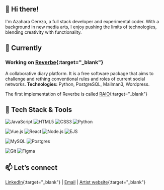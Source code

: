## 🌈 Hi there!
I'm Azahara Cerezo, a full stack developer and experimental coder. With a background in new media arts, I enjoy pushing the limits of technologies, blending creativity with functionality.

## 🚀 Currently

### Working on [Reverbe](https://github.com/diari-reverbe/reverbe){:target="_blank"} 
A collaborative diary platform. It is a free software package that aims to challenge and rething conventional rules and roles of current social networks.
**Technologies:** Python, PostgreSQL, Mailman3, Wordpress.

The first implementation of Reverbe is called [RAIO](https://raio.issim.net){:target="_blank"} 

## 🧰 Tech Stack & Tools

![JavaScript](https://img.shields.io/badge/-JavaScript-F7DF1E?style=flat&logo=javascript&logoColor=black)
![HTML5](https://img.shields.io/badge/-HTML5-E34F26?style=flat&logo=html5&logoColor=white)
![CSS3](https://img.shields.io/badge/-CSS3-1572B6?style=flat&logo=css3)
![Python](https://img.shields.io/badge/-Python-3776AB?style=flat&logo=python&logoColor=white)

![Vue.js](https://img.shields.io/badge/-Vue.js-4FC08D?style=flat&logo=vue.js&logoColor=white)
![React](https://img.shields.io/badge/-React-61DAFB?style=flat&logo=react&logoColor=black)
![Node.js](https://img.shields.io/badge/-Node.js-339933?style=flat&logo=node.js&logoColor=white)
![EJS](https://img.shields.io/badge/ejs-%23B4CA65.svg?style=flat&logo=ejs&logoColor=black)


![MySQL](https://img.shields.io/badge/-MySQL-4479A1?style=flat&logo=mysql&logoColor=white)
![Postgres](https://img.shields.io/badge/postgres-%23316192.svg?style=flat&logo=postgresql&logoColor=white)


![Git](https://img.shields.io/badge/-Git-F05032?style=flat&logo=git&logoColor=white)
![Figma](https://img.shields.io/badge/figma-%23F24E1E.svg?style=flat&logo=figma&logoColor=white)

## 📫 Let’s connect

[LinkedIn](https://www.linkedin.com/in/azahara-cerezo){:target="_blank"}  | [Email](mailto:cerezo.azahara@gmail.com) | [Artist website](https://www.azaharacerezo.com){:target="_blank"} 
